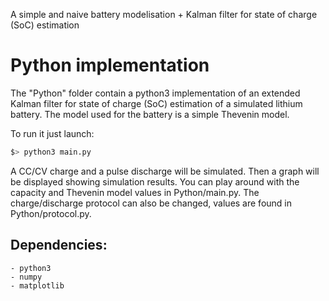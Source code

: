 A simple and naive battery modelisation + Kalman filter for state of charge (SoC) estimation

# Python implementation
The "Python" folder contain a python3 implementation of an extended Kalman filter for state of charge (SoC) estimation of a simulated lithium battery. The model used for the battery is a simple Thevenin model.


To run it just launch:
```sh
$> python3 main.py
```

A CC/CV charge and a pulse discharge will be simulated. Then a graph will be displayed showing simulation results. You can play around with the capacity and Thevenin model values in Python/main.py. The charge/discharge protocol can also be changed, values are found in Python/protocol.py.

## Dependencies:
    - python3
    - numpy
    - matplotlib
